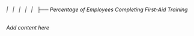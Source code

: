 ###### |   |   |   |   |   ├── Percentage of Employees Completing First-Aid Training

*Add content here*